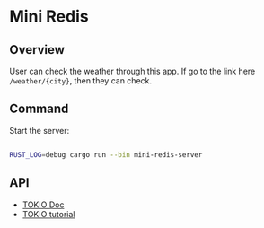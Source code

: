 # Mini Redis

## Overview
User can check the weather through this app. If go to the link here `/weather/{city}`, then they can check.

## Command

Start the server:

```bash

RUST_LOG=debug cargo run --bin mini-redis-server

```


## API
- [TOKIO Doc](https://tokio.rs/tokio/)
- [TOKIO tutorial](https://tokio.rs/tokio/tutorial)
